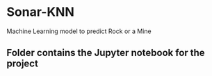 # Sonar-KNN
Machine Learning model to predict Rock or a Mine

## Folder contains the Jupyter notebook for the project
